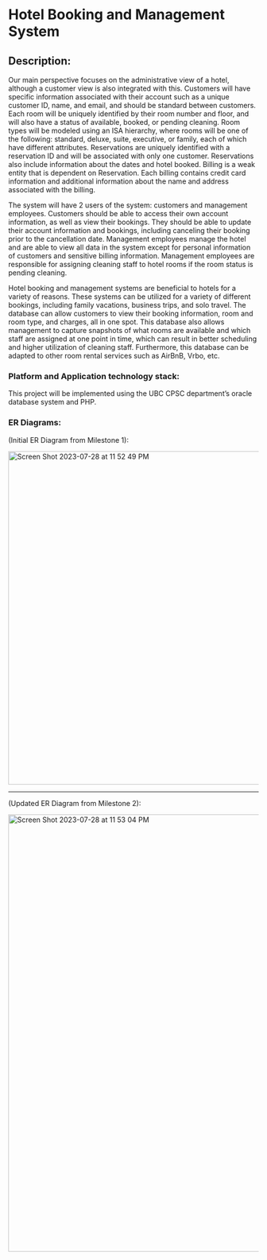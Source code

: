 # Hotel Booking and Management System

## Description:

Our main perspective focuses on the administrative view of a hotel, although a customer view is also integrated with this. Customers will have specific information associated with their account such as a unique customer ID, name, and email, and should be standard between customers. Each room will be uniquely identified by their room number and floor, and will also have a status of available, booked, or pending cleaning. Room types will be modeled using an ISA hierarchy, where rooms will be one of the following: standard, deluxe, suite, executive, or family, each of which have different attributes. Reservations are uniquely identified with a reservation ID and will be associated with only one customer. Reservations also include information about the dates and hotel booked. Billing is a weak entity that is dependent on Reservation. Each billing contains credit card information and additional information about the name and address associated with the billing.

The system will have 2 users of the system: customers and management employees. Customers should be able to access their own account information, as well as view their bookings. They should be able to update their account information and bookings, including canceling their booking prior to the cancellation date. Management employees manage the hotel and are able to view all data in the system except for personal information of customers and sensitive billing information. Management employees are responsible for assigning cleaning staff to hotel rooms if the room status is pending cleaning.

Hotel booking and management systems are beneficial to hotels for a variety of reasons. These systems can be utilized for a variety of different bookings, including family vacations, business trips, and solo travel. The database can allow customers to view their booking information, room and room type, and charges, all in one spot. This database also allows management to capture snapshots of what rooms are available and which staff are assigned at one point in time, which can result in better scheduling and higher utilization of cleaning staff. Furthermore, this database can be adapted to other room rental services such as AirBnB, Vrbo, etc.

### Platform and Application technology stack:

This project will be implemented using the UBC CPSC department’s oracle database system and PHP.

### ER Diagrams:

(Initial ER Diagram from Milestone 1):

<img width="671" alt="Screen Shot 2023-07-28 at 11 52 49 PM" src="https://media.github.students.cs.ubc.ca/user/14937/files/20d20435-cf9e-4c1a-87cf-b2a50688ac0e">

---

(Updated ER Diagram from Milestone 2):

<img width="880" alt="Screen Shot 2023-07-28 at 11 53 04 PM" src="https://media.github.students.cs.ubc.ca/user/14937/files/6ae348e2-441d-4b81-849e-1bb3bc94ee76">

